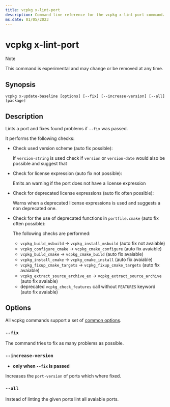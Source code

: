 ```yaml
---
title: vcpkg x-lint-port
description: Command line reference for the vcpkg x-lint-port command. Searches and fixes common port bugs.
ms.date: 01/05/2023
---
```

# vcpkg x-lint-port

> [!NOTE]
> This command is experimental and may change or be removed at any time.

## Synopsis

```console
vcpkg x-update-baseline [options] [--fix] [--increase-version] [--all] [package]
```

## Description

Lints a port and fixes found problems if `--fix` was passed.

It performs the following checks:
- Check used version scheme (auto fix possible):  
    
  If `version-string` is used check if `version` or `version-date` would also be possible and suggest that

- Check for license expression (auto fix not possible):  
  
  Emits an warning if the port does not have a license expression

- Check for deprecated license expressions (auto fix often possible):  
  
  Warns when a deprecated license expressions is used and suggests a non deprecated one.

- Check for the use of deprecated functions in `portfile.cmake` (auto fix often possible):  
  
  The following checks are performed:
  - `vcpkg_build_msbuild` -> `vcpkg_install_msbuild` (auto fix not avaiable)
  - `vcpkg_configure_cmake` -> `vcpkg_cmake_configure` (auto fix avaiable)
  - `vcpkg_build_cmake` -> `vcpkg_cmake_build` (auto fix avaiable)
  - `vcpkg_install_cmake` -> `vcpkg_cmake_install` (auto fix avaiable)
  - `vcpkg_fixup_cmake_targets` -> `vcpkg_fixup_cmake_targets` (auto fix avaiable)
  - `vcpkg_extract_source_archive_ex` -> `vcpkg_extract_source_archive` (auto fix avaiable)
  - deprecated `vcpkg_check_features` call without `FEATURES` keyword (auto fix avaiable)


## Options

All vcpkg commands support a set of [common options](common-options.md).

### `--fix`

The command tries to fix as many problems as possible.

### `--increase-version`

- **only when `--fix` is passed**

Increases the `port-version` of ports which where fixed.

### `--all`

Instead of linting the given ports lint all avaiable ports.
